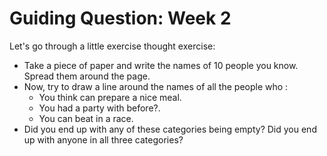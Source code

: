 # Guiding Question: Week 2

Let's go through a little exercise thought exercise:
- Take a piece of paper and write the names of 10 people you know. Spread them around the page.
- Now, try to draw a line around the names of all the people who :
  - You think can prepare a nice meal.
  - You had a party with before?.
  - You can beat in a race.
- Did you end up with any of these categories being empty? Did you end up with anyone in all three categories?
